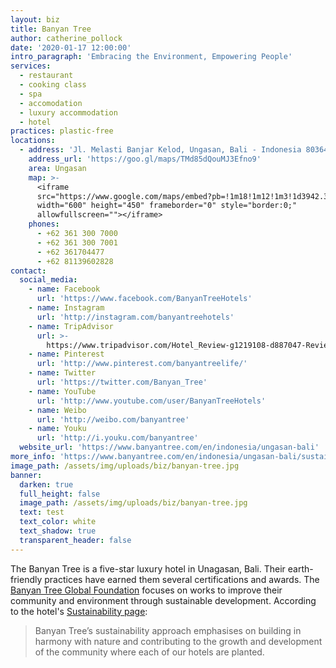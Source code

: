 ```yaml
---
layout: biz
title: Banyan Tree
author: catherine_pollock
date: '2020-01-17 12:00:00'
intro_paragraph: 'Embracing the Environment, Empowering People'
services:
  - restaurant
  - cooking class
  - spa
  - accomodation
  - luxury accommodation
  - hotel
practices: plastic-free
locations:
  - address: 'Jl. Melasti Banjar Kelod, Ungasan, Bali - Indonesia 80364'
    address_url: 'https://goo.gl/maps/TMd85dQouMJ3Efno9'
    area: Ungasan
    map: >-
      <iframe
      src="https://www.google.com/maps/embed?pb=!1m18!1m12!1m3!1d3942.363807988442!2d115.15708231545243!3d-8.845679993648126!2m3!1f0!2f0!3f0!3m2!1i1024!2i768!4f13.1!3m3!1m2!1s0x2dd25b11fffcae07%3A0x7e5477c107cdd31d!2sBanyan%20Tree%20Ungasan%20Bali!5e0!3m2!1sen!2ses!4v1579351977371!5m2!1sen!2ses"
      width="600" height="450" frameborder="0" style="border:0;"
      allowfullscreen=""></iframe>
    phones:
      - +62 361 300 7000
      - +62 361 300 7001
      - +62 361704477
      - +62 81139602828
contact:
  social_media:
    - name: Facebook
      url: 'https://www.facebook.com/BanyanTreeHotels'
    - name: Instagram
      url: 'http://instagram.com/banyantreehotels'
    - name: TripAdvisor
      url: >-
        https://www.tripadvisor.com/Hotel_Review-g1219108-d887047-Reviews-Banyan_Tree_Ungasan_Bali-Ungasan_Nusa_Dua_Peninsula_Bali.html?m=19905
    - name: Pinterest
      url: 'http://www.pinterest.com/banyantreelife/'
    - name: Twitter
      url: 'https://twitter.com/Banyan_Tree'
    - name: YouTube
      url: 'http://www.youtube.com/user/BanyanTreeHotels'
    - name: Weibo
      url: 'http://weibo.com/banyantree'
    - name: Youku
      url: 'http://i.youku.com/banyantree'
  website_url: 'https://www.banyantree.com/en/indonesia/ungasan-bali'
more_info: 'https://www.banyantree.com/en/indonesia/ungasan-bali/sustainability'
image_path: /assets/img/uploads/biz/banyan-tree.jpg
banner:
  darken: true
  full_height: false
  image_path: /assets/img/uploads/biz/banyan-tree.jpg
  text: test
  text_color: white
  text_shadow: true
  transparent_header: false
---
```

The Banyan Tree is a five-star luxury hotel in Unagasan, Bali. Their earth-friendly practices have earned them several certifications and awards. The [Banyan Tree Global Foundation](http://www.banyantreeglobalfoundation.com) focuses on works to improve their community and environment through sustainable development. According to the hotel's [Sustainability page](https://www.banyantree.com/en/indonesia/ungasan-bali/sustainability):

> Banyan Tree’s sustainability approach emphasises on building in harmony with nature and contributing to the growth and development of the community where each of our hotels are planted.
